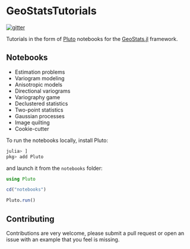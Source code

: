 # GeoStatsTutorials

[![gitter](https://img.shields.io/badge/chat-on%20gitter-bc0067.svg)](https://gitter.im/JuliaEarth/GeoStats.jl)

Tutorials in the form of [Pluto](https://github.com/fonsp/Pluto.jl) notebooks for the [GeoStats.jl](https://github.com/juliohm/GeoStats.jl) framework.

## Notebooks

- Estimation problems
- Variogram modeling
- Anisotropic models
- Directional variograms
- Variography game
- Declustered statistics
- Two-point statistics
- Gaussian processes
- Image quilting
- Cookie-cutter

To run the notebooks locally, install Pluto:

```julia
julia> ]
pkg> add Pluto
```

and launch it from the `notebooks` folder:

```julia
using Pluto

cd("notebooks")

Pluto.run()
```

## Contributing

Contributions are very welcome, please submit a pull request or open an issue with an example that you feel is missing.
